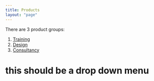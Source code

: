 ```yaml
---
title: Products
layout: "page"
---
```


There are 3 product groups:
 1. [Training](/pages/Training)
 1. [Design](/pages/Design)
 1. [Consultancy](/pages/Consulting)

# this should be a drop down menu
